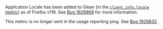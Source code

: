 Application Locale has been added to Glean (in the [`client_info.locale` metric](https://dictionary.telemetry.mozilla.org/apps/firefox_desktop/metrics/locale)) as of Firefox v118. See [Bug 1626969](https://bugzilla.mozilla.org/show_bug.cgi?id=1626969) for more information. 

This metric is no longer sent in the usage reporting ping. See [Bug 1929832](https://bugzilla.mozilla.org/show_bug.cgi?id=1929832).